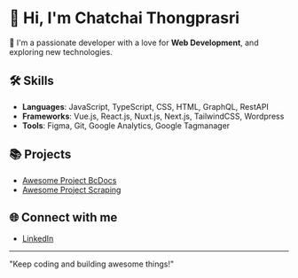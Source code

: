 # 👋 Hi, I'm Chatchai Thongprasri
🌟 I'm a passionate developer with a love for **Web Development**, and exploring new technologies.

## 🛠️ Skills
- **Languages**: JavaScript, TypeScript, CSS, HTML, GraphQL, RestAPI
- **Frameworks**: Vue.js, React.js, Nuxt.js, Next.js, TailwindCSS, Wordpress
- **Tools**: Figma, Git, Google Analytics, Google Tagmanager

## 📚 Projects
- [Awesome Project BcDocs](https://github.com/Team-SecWind/BcDocs)
- [Awesome Project Scraping](https://github.com/pureuser/school-scraping)

## 🌐 Connect with me
- [LinkedIn](https://linkedin.com/in/chatchai-thongprasri-a67190162)

---
"Keep coding and building awesome things!"
